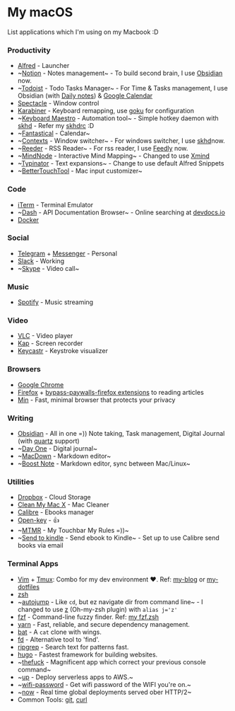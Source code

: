# My macOS

List applications which I'm using on my Macbook :D

### Productivity

- [Alfred](https://www.alfredapp.com/) - Launcher
- ~[Notion](https://www.notion.so/) - Notes management~ - To build second brain, I use [Obsidian](https://obsidian.md/) now.
- ~[Todoist](https://todoist.com/) - Todo Tasks Manager~ - For Time & Tasks management, I use Obsidian (with [Daily notes](https://www.youtube.com/watch?v=OFFTIIUDNK4&ab_channel=JohnMavrickCh.)) & [Google Calendar](https://calendar.google.com/)
- [Spectacle](https://www.spectacleapp.com/) - Window control
- [Karabiner](https://pqrs.org/osx/karabiner/) - Keyboard remapping, use [goku](https://github.com/yqrashawn/GokuRakuJoudo) for configuration
- ~[Keyboard Maestro](https://www.keyboardmaestro.com/main/) - Automation tool~ - Simple hotkey daemon with [skhd](https://github.com/koekeishiya/skhd) - Refer my [skhdrc](https://github.com/ttuan/dotfiles/blob/master/skhd/skhdrc) :D
- ~[Fantastical](https://flexibits.com/fantastical) - Calendar~
- ~[Contexts](https://contexts.co/) - Window switcher~ - For windows switcher, I
  use [skhd](https://github.com/ttuan/dotfiles/blob/master/skhd/skhdrc)now.
- ~[Reeder](http://reederapp.com/mac/) - RSS Reader~ - For rss reader, I use [Feedly](https://feedly.com/) now.
- ~[MindNode](https://mindnode.com/) - Interactive Mind Mapping~ - Changed to use [Xmind](https://xmind.app/)
- ~[Typinator](http://www.ergonis.com/products/typinator/) - Text expansions~ - Change to use default Alfred Snippets
- ~[BetterTouchTool](https://www.boastr.net/) - Mac input customizer~

### Code

- [iTerm](https://www.iterm2.com/) - Terminal Emulator
- ~[Dash](https://kapeli.com/dash) - API Documentation Browser~ - Online searching at [devdocs.io](https://devdocs.io/)
- [Docker](https://docs.docker.com/docker-for-mac/install/)

### Social

- [Telegram](https://desktop.telegram.org/) + [Messenger](https://www.messenger.com/) - Personal
- [Slack](https://slack.com/) - Working
- ~[Skype](https://www.skype.com/en/) - Video call~

### Music

- [Spotify](https://www.spotify.com/us/) - Music streaming

### Video

- [VLC](https://www.spotify.com/us/) - Video player
- [Kap](https://github.com/wulkano/kap) - Screen recorder
- [Keycastr](https://github.com/keycastr/keycastr) - Keystroke visualizer

### Browsers

- [Google Chrome](https://www.google.com/intl/vi_vn/chrome/)
- [Firefox](https://www.mozilla.org/en-US/firefox/new/) + [bypass-paywalls-firefox extensions](https://github.com/iamadamdev/bypass-paywalls-firefox) to reading articles
- [Min](https://minbrowser.org/) - Fast, minimal browser that protects your privacy

### Writing

- [Obsidian](https://obsidian.md/) - All in one =)) Note taking, Task management, Digital Journal (with [quartz](https://github.com/jackyzha0/quartz/commits/v4) support)
- ~[Day One](http://dayoneapp.com/) - Digital journal~
- ~[MacDown](https://macdown.uranusjr.com/) - Markdown editor~
- ~[Boost Note](https://macdown.uranusjr.com/) - Markdown editor, sync between Mac/Linux~

### Utilities

- [Dropbox](https://www.dropbox.com/) - Cloud Storage
- [Clean My Mac X](https://cleanmymac.macpaw.com/20) - Mac Cleaner
- [Calibre](https://calibre-ebook.com) - Ebooks manager
- [Open-key](https://open-key.org/) - 👍
- ~[MTMR](https://github.com/Toxblh/MTMR) - My Touchbar My Rules =))~
- ~[Send to kindle](https://www.amazon.com/gp/sendtokindle/pc) - Send ebook to Kindle~ - Set up to use Calibre send books via email

### Terminal Apps

- [Vim](https://www.vim.org/) + [Tmux](https://github.com/tmux/tmux): Combo for my dev environment ❤️. Ref: [my-blog](https://ttuan.github.io/tags/#Vim) or [my-dotfiles](https://github.com/ttuan/dotfiles)
- [zsh](https://github.com/ohmyzsh/ohmyzsh/wiki/Installing-ZSH)
- ~[autojump](https://github.com/wting/autojump) - Like `cd`, but ez navigate dir from command line~ - I changed to use [z](https://github.com/ohmyzsh/ohmyzsh/tree/master/plugins/z) (Oh-my-zsh plugin) with `alias j='z'`
- [fzf](https://github.com/junegunn/fzf) - Command-line fuzzy finder. Ref: [my fzf.zsh](https://github.com/ttuan/dotfiles/blob/master/zsh/fzf.zsh)
- [yarn](https://github.com/yarnpkg/yarn) - Fast, reliable, and secure dependency management.
- [bat](https://github.com/sharkdp/bat) - A `cat` clone with wings.
- [fd](https://github.com/sharkdp/fd) - Alternative tool to 'find'.
- [ripgrep](https://github.com/BurntSushi/ripgrep) - Search text for patterns fast.
- [hugo](https://github.com/gohugoio/hugo) - Fastest framework for building websites.
- ~[thefuck](https://github.com/nvbn/thefuck) - Magnificent app which correct your previous console command~
- ~[up](https://github.com/apex/up) - Deploy serverless apps to AWS.~
- ~[wifi-password](https://github.com/rauchg/wifi-password) - Get wifi password of the WIFI you're on.~
- ~[now](https://github.com/zeit/now-cli) - Real time global deployments served ober HTTP/2~
- Common Tools: [git](https://github.com/git/git), [curl](https://curl.haxx.se/docs/manpage.html)

